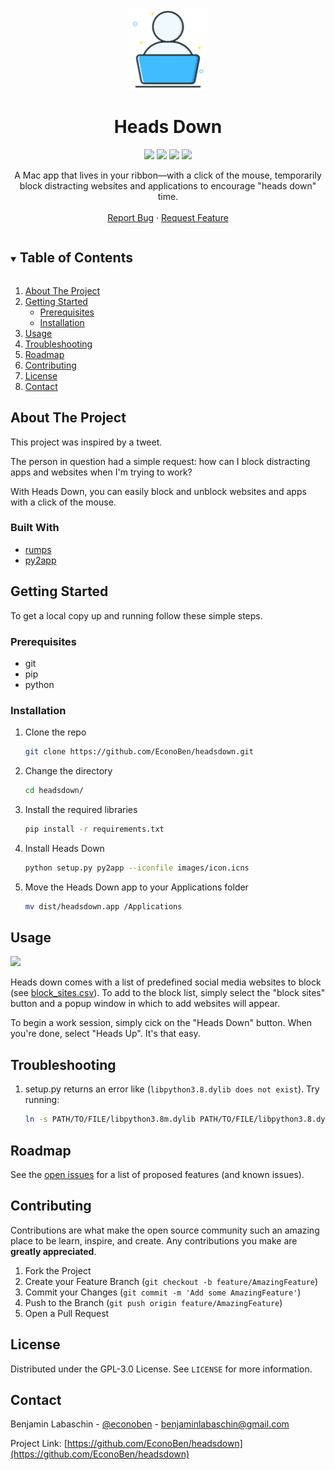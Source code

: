 <!--

*** To avoid retyping too much info. Do a search and replace for the following:
*** github_username, repo_name, twitter_handle, email, project_title, project_description
-->



<!-- PROJECT SHIELDS -->
<!--
*** I'm using markdown "reference style" links for readability.
*** Reference links are enclosed in brackets [ ] instead of parentheses ( ).
*** See the bottom of this document for the declaration of the reference variables
*** for contributors-url, forks-url, etc. This is an optional, concise syntax you may use.
*** https://www.markdownguide.org/basic-syntax/#reference-style-links
-->
<!-- PROJECT LOGO -->
<br />
<p align="center">
  <img src="images/logo.png" title="Logo" height="130">
  <h1 align="center">Heads Down</h1>

<p align="center">
  <a href="https://github.com/EconoBen/headsdown/network/members" alt="GitHub forks">
        <img src="https://img.shields.io/github/forks/EconoBen/headsdown" /></a>
  
  <a href="https://github.com/EconoBen/headsdown/stargazers" alt="GitHub stars">
        <img src="https://img.shields.io/github/stars/EconoBen/headsdown" /></a>
  
  <a href="https://github.com/EconoBen/headsdown/issues" alt="GitHub issues">
        <img src="https://img.shields.io/github/issues/EconoBen/headsdown" /></a>

  <a href="https://github.com/EconoBen/headsdown/blob/main/LICENSE" alt="GitHub license">
        <img src="https://img.shields.io/github/license/EconoBen/headsdown" /></a>
</p>
<!-- Shields -->
  <p align="center">
    A Mac app that lives in your ribbon—with a click of the mouse, temporarily block distracting websites and applications to encourage "heads down" time.
    <br />
    <br />
    <a href="https://github.com/EconoBen/headsdown/issues">Report Bug</a>
    ·
    <a href="https://github.com/EconoBen/headsdown/issues">Request Feature</a>
  </p>
</p>



<!-- TABLE OF CONTENTS -->
<details open="open">
  <summary><h2 style="display: inline-block">Table of Contents</h2></summary>
  <ol>
    <li>
      <a href="#about-the-project">About The Project</a>
    </li>
    <li>
      <a href="#getting-started">Getting Started</a>
      <ul>
        <li><a href="#prerequisites">Prerequisites</a></li>
        <li><a href="#installation">Installation</a></li>
      </ul>
    </li>
    <li><a href="#usage">Usage</a></li>
    <li><a href="#troubleshooting">Troubleshooting</a></li>
    <li><a href="#roadmap">Roadmap</a></li>
    <li><a href="#contributing">Contributing</a></li>
    <li><a href="#license">License</a></li>
    <li><a href="#contact">Contact</a></li>
  </ol>
</details>



<!-- ABOUT THE PROJECT -->
## About The Project
  <p align="left">
  This project was inspired by a tweet.
  <br />
  <p align="left">
  The person in question had a simple request: how can I block distracting apps and websites when I'm trying to work?
  <br />
  <p align="left">
  With Heads Down, you can easily block and unblock websites and apps with a click of the mouse.
  <br />

### Built With

* [rumps](https://github.com/jaredks/rumps)
* [py2app](https://pypi.org/project/py2app/)

<!-- GETTING STARTED -->
## Getting Started

To get a local copy up and running follow these simple steps.

### Prerequisites

* git
* pip
* python

### Installation

1. Clone the repo
    ```sh
    git clone https://github.com/EconoBen/headsdown.git
    ```
2. Change the directory
    ```sh
    cd headsdown/
    ```
3. Install the required libraries
    ```sh
    pip install -r requirements.txt
    ```
4. Install Heads Down
    ```sh
    python setup.py py2app --iconfile images/icon.icns
    ```
5. Move the Heads Down app to your Applications folder
    ```sh
    mv dist/headsdown.app /Applications
    ```

<!-- USAGE EXAMPLES -->
## Usage

![](images/Heads_Down.gif)

<p align="left">
Heads down comes with a list of predefined social media websites to block (see
<a href="https://github.com/EconoBen/headsdown/blob/main/block_sites.csv">block_sites.csv</a>). To add to the block list, simply select the "block sites" button and a popup window in which to add websites will appear.
<br />
<p align="left">
To begin a work session, simply cick on the "Heads Down" button. When you're done, select "Heads Up". It's that easy.
<br />


<!-- Use this space to show useful examples of how a project can be used. Additional screenshots, code examples and demos work well in this space. You may also link to more resources.

_For more examples, please refer to the [Documentation](https://example.com)_ -->

<!-- TROUBLESHOOTING -->
## Troubleshooting

1. setup.py returns an error like (`libpython3.8.dylib does not exist`). Try running:
    ```sh
    ln -s PATH/TO/FILE/libpython3.8m.dylib PATH/TO/FILE/libpython3.8.dylib
    ```

<!-- ROADMAP -->
## Roadmap

See the [open issues](https://github.com/EconoBen/headsdown/issues) for a list of proposed features (and known issues).



<!-- CONTRIBUTING -->
## Contributing

Contributions are what make the open source community such an amazing place to be learn, inspire, and create. Any contributions you make are **greatly appreciated**.

1. Fork the Project
2. Create your Feature Branch (`git checkout -b feature/AmazingFeature`)
3. Commit your Changes (`git commit -m 'Add some AmazingFeature'`)
4. Push to the Branch (`git push origin feature/AmazingFeature`)
5. Open a Pull Request



<!-- LICENSE -->
## License

Distributed under the GPL-3.0 License. See `LICENSE` for more information.



<!-- CONTACT -->
## Contact

Benjamin Labaschin - [@econoben](https://twitter.com/econoben) - benjaminlabaschin@gmail.com

Project Link: [https://github.com/EconoBen/headsdown](https://github.com/EconoBen/headsdown)




<!-- MARKDOWN LINKS & IMAGES -->
<!-- https://www.markdownguide.org/basic-syntax/#reference-style-links -->

